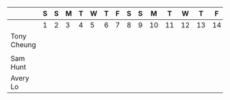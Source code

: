 |             | S | S | M | T | W | T | F | S | S | M  | T  | W  | T  | F  | S  | S  | M      | T  | W  | T  | F  | S  | S  | M  | T  | W  | T  | F  | S  |     |
|-------------|---|---|---|---|---|---|---|---|---|----|----|----|----|----|----|----|--------|----|----|----|----|----|----|----|----|----|----|----|----|-----|
|             | 1 | 2 | 3 | 4 | 5 | 6 | 7 | 8 | 9 | 10 | 11 | 12 | 13 | 14 | 15 | 16 | 17     | 18 | 19 | 20 | 21 | 22 | 23 | 24 | 25 | 26 | 27 | 28 | 29 |     |
| Tony Cheung |   |   |   |   |   |   |   |   |   |    |    |    |    |    |    <td colspan=10>US SFO | ||   |  | HKT </tr>
| Sam Hunt    |   |   |   |   |   |   |   |   |   |    |    |    |    |    |    |    |        |    |    |    |    |    |    |    |    |    |    |    |    | ??? |
| Avery Lo    |   |   |   |   |   |   |   |   |   |    |    |    |    |    |    |    |        |    |    |    |    |    |    |    |    |    |    |    |    | HKT |
